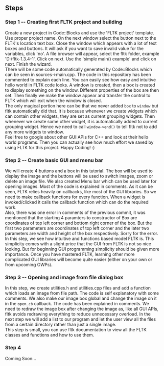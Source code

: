 ## Steps
### Step 1 -- Creating first FLTK project and building
Create a new project in Code::Blocks and use the 'FLTK project' template. Use proper project name. On the next window select the button next to the FLTK's location text box. Close the window which appears with a lot of text boxes and buttons. It will ask if you want to save invalid value for the variables, click 'no'. A file browser will appear, select the fltk folder, example 'D:/fltk-1.3.4-1'. Click on next. Use the 'simple main() example' and click on next. Finish the wizard.  
There will be some code automatically generated by Code::Blocks which can be seen in sources->main.cpp. The code in this repository has been commented to explain each line. You can easily see how easy and intuitive hello world in FLTK code looks. A window is created, then a box is created to display something on the window. Different properties of the box are then set. Then finally we make the window appear and transfer the control to FLTK which will exit when the window is closed.  
The only magical portion here can be that we never added `box` to `window` but fltk automatically did that. It is because whenever we create widgets which can contain other widgets, they are set as current grouping widgets. Then whenever we create some other widget, it is automatically added to current grouping widget. Hence we need to call `window->end()` to tell fltk not to add any more widgets to window.  
Feel free to google about other GUI APIs for C++ and look at their hello world programs. Then you can actually see how much effort we saved by using FLTK for this project. Happy Coding! :)  

### Step 2 -- Create basic GUI and menu bar
We will create 4 buttons and a box in this tutorial. The box will be used to display the image and the buttons will be used to switch images, zoom or delete an image file. We also created Menu bar which can be used later for opening images. Most of the code is explained in comments. As it can be seen, FLTK relies heavily on callbacks, like most of the GUI libraries. So we need to make callback functions for every function. When a widget is invoked/clicked it calls the callback function which can do the required work.  
Also, there was one error in comments of the previous commit, it was mentioned that the starting 4 paramters to constructor of Box are coordinates of top left corner and bottom right corner of the box. But the first two parameters are coordinates of top left corner and the later two parameters are width and height of the box respectively. Sorry for the error.  
In this step, we see how intuitive and functions based model FLTK is. This simplicity comes with a slight price that the GUI from FLTK is not so nice looking. But for beginning GUI programming simplicity should be given more importance. Once you have mastered FLTK, learning other more complicated GUI libraries will become quite easier (either on your own or from upcoming OWPs).  

### Step 3 -- Opening and image from file dialog box
In this step, we create utilities.h and utilities.cpp files and add a function which loads an image from file path. The code is self explanatory with some comments. We also make our image box global and change the image on it in the `open_cb` callback. The code has been explained in comments. We need to redraw the image box after changing the image as, like all GUI APIs, fltk avoids redrawing everything to reduce unnecessary overload. In the next step we will add a list to our program and let the user view all the files from a certain directory rather than just a single image.  
This step is small, you can use fltk documentation to view all the FLTK classes and functions and how to use them.  

### Step 4
Coming Soon...
